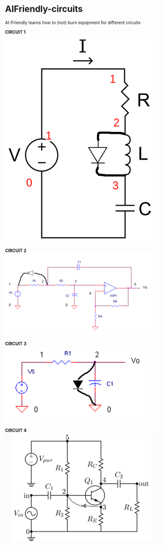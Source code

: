# AIFriendly-circuits
AI-Friendly learns how to (not) burn equipment for different circuits


<b>CIRCUIT 1</b>
<img src="./AI_circuit_1/images/schematic_dioded.png">

<b>CIRCUIT 2</b>
<img src="./AI_circuit_2/images/schematic_RCOp_dioded.png">

<b>CIRCUIT 3</b>
<img src="./AI_circuit_3/images/schematic_RC_dioded.png">

<b>CIRCUIT 4</b>
<img src="./AI_circuit_4/images/schematic_dioded.png">
